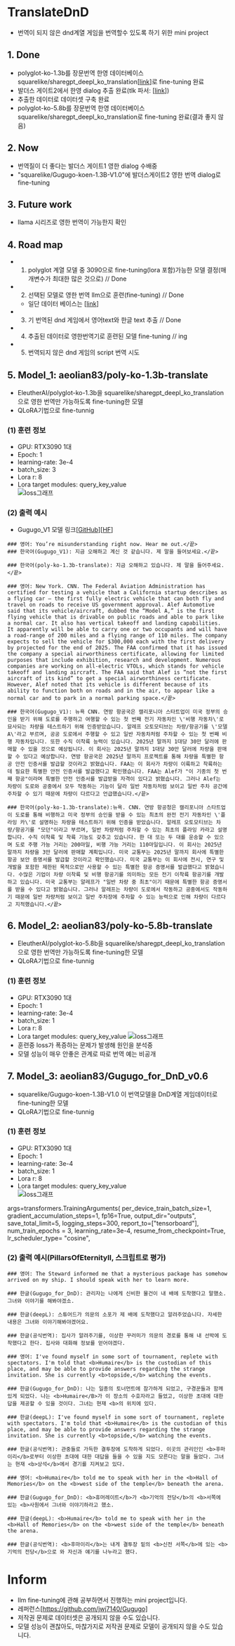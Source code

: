 # TranslateDnD
- 번역이 되지 않은 dnd계열 게임을 번역할수 있도록 하기 위한 mini project

## 1. Done
- polyglot-ko-1.3b를 장문번역 한영 데이터베이스 squarelike/sharegpt_deepl_ko_translation[[link](https://huggingface.co/datasets/squarelike/sharegpt_deepl_ko_translation)]로 fine-tuning 완료
- 발더스 게이트2에서 한영 dialog 추출 완료(tlk 파서: [[link](https://github.com/3zhang/TLK-v1-file-parser-for-Python)])
- 추출한 데이터로 데이터셋 구축 완료
- polyglot-ko-5.8b를 장문번역 한영 데이터베이스 squarelike/sharegpt_deepl_ko_translation로 fine-tuning 완료(결과 좋지 않음)

## 2. Now
- 번역질이 더 좋다는 발더스 게이트1 영한 dialog 수배중
- "squarelike/Gugugo-koen-1.3B-V1.0"에 발더스게이트2 영한 번역 dialog로 fine-tuning

## 3. Future work
- llama 시리즈로 영한 번역이 가능한지 확인

## 4. Road map
- 1. polyglot 계열 모델 중 3090으로 fine-tuning(lora 포함)가능한 모델 결정(매개변수가 최대한 많은 것으로) // Done
- 2. 선택된 모델로 영한 번역 llm으로 훈련(fine-tuning) // Done
    - 일단 데이터 베이스는 [[link](https://huggingface.co/datasets/squarelike/sharegpt_deepl_ko_translation)]
- 3. 기 번역된 dnd 게임에서 영어text와 한글 text 추출 // Done
- 4. 추출된 데이터로 영한번역기로 훈련된 모델 fine-tuning // ing
- 5. 번역되지 않은 dnd 게임의 script 번역 시도

## 5. Model_1: aeolian83/poly-ko-1.3b-translate
- EleutherAI/polyglot-ko-1.3b을 squarelike/sharegpt_deepl_ko_translation으로 영한 번역만 가능하도록 fine-tuning한 모델
- QLoRA기법으로 fine-tunnig
### (1) 훈련 정보
- GPU: RTX3090 1대
- Epoch: 1
- learning-rate: 3e-4
- batch_size: 3
- Lora r: 8
- Lora target modules: query_key_value  
![loss그래프](./img/polyglot-ko-1.3b-translate-1epoch.png)


### (2) 출력 예시
- Gugugo_V1 모델 링크[[GitHub](https://github.com/jwj7140/Gugugo)][[HF](https://huggingface.co/squarelike/Gugugo-koen-1.3B-V1.0)]
```
### 영어: You’re misunderstanding right now. Hear me out.</끝>
### 한국어(Gugugo_V1): 지금 오해하고 계신 것 같습니다. 제 말을 들어보세요.</끝>

### 한국어(poly-ko-1.3b-translate): 지금 오해하고 있습니다. 제 말을 들어주세요.</끝>
```
```
### 영어: New York. CNN. The Federal Aviation Administration has certified for testing a vehicle that a California startup describes as a flying car — the first fully electric vehicle that can both fly and travel on roads to receive US government approval. Alef Automotive said that its vehicle/aircraft, dubbed the “Model A,” is the first flying vehicle that is drivable on public roads and able to park like a normal car. It also has vertical takeoff and landing capabilities. It apparently will be able to carry one or two occupants and will have a road-range of 200 miles and a flying range of 110 miles. The company expects to sell the vehicle for $300,000 each with the first delivery by projected for the end of 2025. The FAA confirmed that it has issued the company a special airworthiness certificate, allowing for limited purposes that include exhibition, research and development. Numerous companies are working on all-electric VTOLs, which stands for vehicle takeoff and landing aircraft. The FAA said that Alef is “not the first aircraft of its kind” to get a special airworthiness certificate. However, Alef noted that its vehicle is different because of its ability to function both on roads and in the air, to appear like a normal car and to park in a normal parking space.</끝>

### 한국어(Gugugo_V1): 뉴욕 CNN. 연방 항공국은 캘리포니아 스타트업이 미국 정부의 승인을 받기 위해 도로를 주행하고 여행할 수 있는 첫 번째 전기 자동차인 \'비행 자동차\'로 묘사되는 차량을 테스트하기 위해 인증받았습니다. 알레프 오토모티브는 차량/항공기를 \'모델 A\'라고 부르며, 공공 도로에서 주행할 수 있고 일반 자동차처럼 주차할 수 있는 첫 번째 비행 자동차입니다. 또한 수직 이착륙 능력이 있습니다. 2025년 말까지 1대당 30만 달러에 판매할 수 있을 것으로 예상됩니다. 이 회사는 2025년 말까지 1대당 30만 달러에 차량을 판매할 수 있다고 예상합니다. 연방 항공국은 2025년 말까지 프로젝트를 통해 차량을 특별한 항공 안전 인증서를 발급할 것이라고 밝혔습니다. FAA는 이 회사가 차량이 이륙하고 착륙하는 데 필요한 특별한 안전 인증서를 발급했다고 확인했습니다. FAA는 Alef가 "이 기종의 첫 번째 항공"이라며 특별한 안전 인증서를 발급받을 자격이 있다고 밝혔습니다. 그러나 Alef는 차량이 도로와 공중에서 모두 작동하는 기능이 달라 일반 자동차처럼 보이고 일반 주차 공간에 주차할 수 있기 때문에 차량이 다르다고 언급했습니다.</끝>

### 한국어(poly-ko-1.3b-translate):뉴욕. CNN. 연방 항공청은 캘리포니아 스타트업이 도로를 통해 비행하고 미국 정부의 승인을 받을 수 있는 최초의 완전 전기 자동차인 \'플라잉 카\'로 설명하는 차량을 테스트하기 위해 인증을 받았습니다. 알레프 오토모티브는 차량/항공기를 "모던"이라고 부르며, 일반 차량처럼 주차할 수 있는 최초의 플라잉 카라고 설명합니다. 수직 이착륙 및 착륙 기능도 갖추고 있습니다. 한 대 또는 두 대를 운송할 수 있으며 도로 주행 가능 거리는 200마일, 비행 가능 거리는 110마일입니다. 이 회사는 2025년 말까지 차량을 3만 달러에 판매할 계획입니다. 미국 교통부는 2025년 말까지 회사에 특별한 항공 보안 증명서를 발급할 것이라고 확인했습니다. 미국 교통부는 이 회사에 전시, 연구 및 개발을 포함한 제한된 목적으로만 사용할 수 있는 특별한 항공 증명서를 발급했다고 밝혔습니다. 수많은 기업이 차량 이착륙 및 비행 항공기를 의미하는 모든 전기 이착륙 항공기를 개발하고 있습니다. 미국 교통부는 알레프가 "일반 차량 중 최초"이기 때문에 특별한 항공 증명서를 받을 수 있다고 밝혔습니다. 그러나 알레프는 차량이 도로에서 작동하고 공중에서도 작동하기 때문에 일반 차량처럼 보이고 일반 주차장에 주차할 수 있는 능력으로 인해 차량이 다르다고 지적했습니다.</끝>
```

## 6. Model_2: aeolian83/poly-ko-5.8b-translate
- EleutherAI/polyglot-ko-5.8b을 squarelike/sharegpt_deepl_ko_translation으로 영한 번역만 가능하도록 fine-tuning한 모델
- QLoRA기법으로 fine-tunnig
### (1) 훈련 정보
- GPU: RTX3090 1대
- Epoch: 1
- learning-rate: 3e-4
- batch_size: 1
- Lora r: 8
- Lora target modules: query_key_value 
![loss그래프](./img/polyglot-ko-5.8b-translate-1epoch.png)
- 훈련중 loss가 폭증하는 문제가 발생해 원인을 분석중
- 모델 성능이 매우 안좋은 관계로 따로 번역 예는 비공개

## 7. Model_3: aeolian83/Gugugo_for_DnD_v0.6
- squarelike/Gugugo-koen-1.3B-V1.0 이 번역모델을 DnD계열 게임데이터로 fine-tuning한 모델
- QLoRA기법으로 fine-tunnig
### (1) 훈련 정보
- GPU: RTX3090 1대
- Epoch: 1
- learning-rate: 3e-4
- batch_size: 1
- Lora r: 8
- Lora target modules: query_key_value  
![loss그래프](./img/gugugo_for_DnD_v0.6.png)

args=transformers.TrainingArguments(
        per_device_train_batch_size=1,
        gradient_accumulation_steps=1,
        fp16=True,
        output_dir="outputs",
        save_total_limit=5,
        logging_steps=300,
        report_to=["tensorboard"],
        num_train_epochs = 3,
        learning_rate=3e-4,
        resume_from_checkpoint=True,
        lr_scheduler_type= "cosine",

### (2) 출력 예시(PillarsOfEternityII, 스크립트로 평가)
```
### 영어: The Steward informed me that a mysterious package has somehow arrived on my ship. I should speak with her to learn more.

### 한글(Gugugo_for_DnD): 관리자는 나에게 신비한 물건이 내 배에 도착했다고 말했소. 그녀와 이야기를 해봐야겠소.

### 한글(deepL): 스튜어드가 의문의 소포가 제 배에 도착했다고 알려주었습니다. 자세한 내용은 그녀와 이야기해봐야겠어요.

### 한글(공식번역): 집사가 알려주기를, 이상한 꾸러미가 의문의 경로를 통해 내 선박에 도착했다고 한다. 집사와 대화해 정보를 얻어야겠다.
```

```
### 영어: I've found myself in some sort of tournament, replete with spectators. I'm told that <b>Humaire</b> is the custodian of this place, and may be able to provide answers regarding the strange invitation. She is currently <b>topside,</b> watching the events.

### 한글(Gugugo_for_DnD): 나는 일종의 토너먼트에 참가하게 되었고, 구경꾼들과 함께 있게 되었다. 나는 <b>Humaire</B>가 이 장소의 수호자라고 들었고, 이상한 초대에 대한 답을 제공할 수 있을 것이다. 그녀는 현재 <b>의 위치에 있다.

### 한글(deepL): I've found myself in some sort of tournament, replete with spectators. I'm told that <b>Humaire</b> is the custodian of this place, and may be able to provide answers regarding the strange invitation. She is currently <b>topside,</b> watching the events.

### 한글(공식번역): 관중들로 가득한 결투장에 도착하게 되었다. 이곳의 관리인인 <b>후마이리</b>로부터 이상한 초대에 대한 대답을 들을 수 있을 지도 모른다는 말을 들었다. 그녀는 현재 <b>상석</b>에서 경기를 지켜보고 있다.
```

```
### 영어: <b>Humaire</b> told me to speak with her in the <b>Hall of Memories</b> on the <b>west side of the temple</b> beneath the arena.

### 한글(Gugugo_for_DnD): <b>휴머레이트</b>가 <b>기억의 전당</b>의 <b>서쪽에 있는 <b>사원에서 그녀와 이야기하라고 했소.

### 한글(deepL): <b>Humaire</b> told me to speak with her in the <b>Hall of Memories</b> on the <b>west side of the temple</b> beneath the arena.

### 한글(공식번역): <b>후마이리</b>는 내게 결투장 밑의 <b>신전 서쪽</b>에 있는 <b>기억의 전당</b>으로 와 자신과 얘기를 나누라고 했다.
```



# Inform
- llm fine-tuning에 관해 공부하면서 진행하는 mini project입니다. 
- 레퍼런스[https://github.com/jwj7140/Gugugo]
- 저작권 문제로 데이터셋은 공개되지 않을 수도 있습니다. 
- 모델 성능이 괜찮아도, 마찮가지로 저작권 문제로 모델이 공개되지 않을 수도 있습니다. 